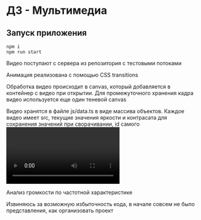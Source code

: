 # ДЗ - Мультимедиа

## Запуск приложения
```
npm i
npm run start
```

Видео поступают с сервера из репозитория с тестовыми потоками

Анимация реализована с помощью CSS transitions

Обработка видео происходит в canvas, который добавляется в контейнер с видео
при открытии. Для промежуточного хранения кадра видео используется еще один
теневой canvas

Видео хранятся в файле js/data.ts в виде массива объектов. 
Каждое видео имеет src, текущие значения яркости и контрасата для 
сохранения значений при сворачивании, id самого <video> и Source Media Element
, который нужен для того, чтобы можно было присоединять к анализатору различные
источники не создавая экземпляр Source кадый раз

Анализ громкости по частотной характеристике

Извиняюсь за возможную избыточность кода, в начале совсем 
не было представления, как организовать проект
